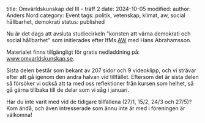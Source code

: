 title: Omvärldskunskap del III - träff 2
date: 2024-10-05
modified:
author: Anders Nord
category: Event
tags: politik, vetenskap, klimat, aw, social hållbarhet, demokrati
status: published

Nu är det dags att avsluta studiecirkeln "konsten att värna demokrati och social
hållbarhet" som initierades efter IfMs [AW](/posts/event-aw-2023-12-06) med Hans
Abrahamsson.

Materialet finns tillgängligt för gratis nedladdning på:
<a href="https://www.omvarldskunskap.se" target="_blank">www.omvarldskunskap.se</a>.

Sista delen består som bekant av 207 sidor och 9 videoklipp, och vi strävar efter
att gå igenom den andra halvan vid tillfället. Eftersom det är sista delen så
försöker vi också att ta med oss reflektioner från kursen som helhet, så gå gärna
tillbaka till de delar som vi såg i januari.

Har du inte varit med vid de tidigare tillfällena (27/1, 15/2, 24/3 och 27/5)? Kom
ändå, och även intresserade som ännu inte är med i föreningen är välkomna!
